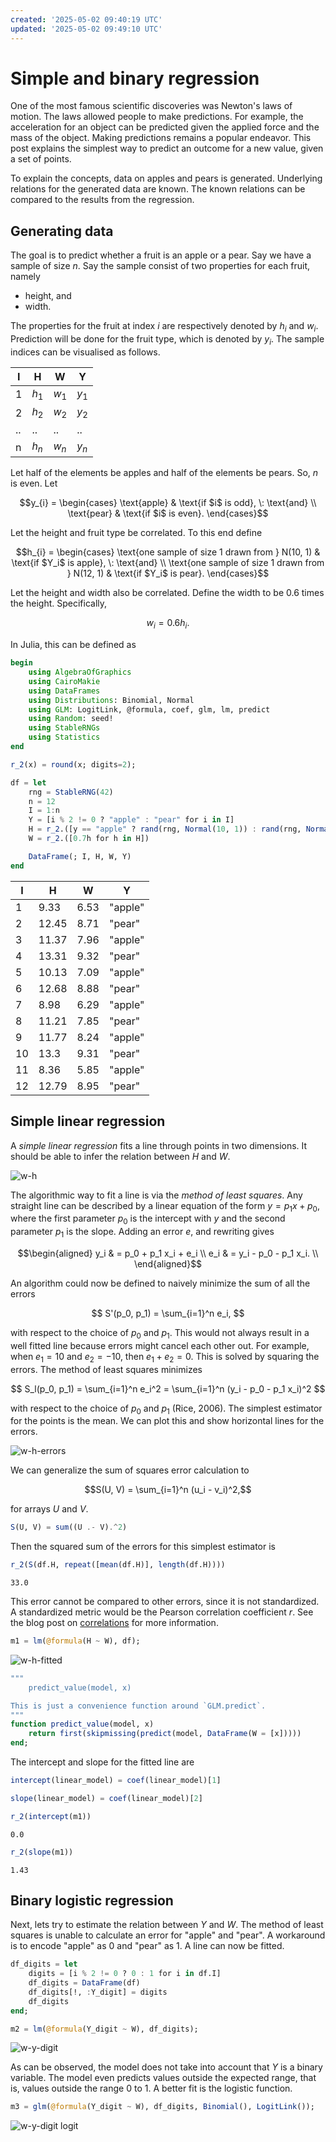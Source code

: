 ```yaml
---
created: '2025-05-02 09:40:19 UTC'
updated: '2025-05-02 09:49:10 UTC'
---
```


# Simple and binary regression

One of the most famous scientific discoveries was Newton's laws of motion.
The laws allowed people to make predictions.
For example, the acceleration for an object can be predicted given the applied force and the mass of the object.
Making predictions remains a popular endeavor.
This post explains the simplest way to predict an outcome for a new value, given a set of points.

To explain the concepts, data on apples and pears is generated.
Underlying relations for the generated data are known.
The known relations can be compared to the results from the regression.

## Generating data
The goal is to predict whether a fruit is an apple or a pear.
Say we have a sample of size $n$.
Say the sample consist of two properties for each fruit, namely

- height, and
- width.

The properties for the fruit at index $i$ are respectively denoted by $h_i$ and $w_i$.
Prediction will be done for the fruit type, which is denoted by $y_i$.
The sample indices can be visualised as follows.

I | H | W | Y
--- | --- | --- | ---
1 | $h_1$ | $w_1$ | $y_1$
2 | $h_2$ | $w_2$ | $y_2$
.. | .. | .. | ..
n | $h_n$ | $w_n$ | $y_n$

Let half of the elements be apples and half of the elements be pears.
So, $n$ is even.
Let

```math
y_{i} =
\begin{cases}
\text{apple} & \text{if $i$ is odd}, \: \text{and} \\
\text{pear} & \text{if $i$ is even}.
\end{cases}
```

Let the height and fruit type be correlated.
To this end define

```math
h_{i} =
\begin{cases}
\text{one sample of size 1 drawn from } N(10, 1) & \text{if $Y_i$ is apple}, \: \text{and} \\
\text{one sample of size 1 drawn from } N(12, 1) & \text{if $Y_i$ is pear}.
\end{cases}
```

Let the height and width also be correlated.
Define the width to be 0.6 times the height.
Specifically,

$$w_i = 0.6 h_i.$$

In Julia, this can be defined as

```julia
begin
    using AlgebraOfGraphics
    using CairoMakie
    using DataFrames
    using Distributions: Binomial, Normal
    using GLM: LogitLink, @formula, coef, glm, lm, predict
    using Random: seed!
    using StableRNGs
    using Statistics
end
```

```julia
r_2(x) = round(x; digits=2);
```

```julia
df = let
    rng = StableRNG(42)
    n = 12
    I = 1:n
    Y = [i % 2 != 0 ? "apple" : "pear" for i in I]
    H = r_2.([y == "apple" ? rand(rng, Normal(10, 1)) : rand(rng, Normal(12, 1)) for y in Y])
    W = r_2.([0.7h for h in H])

    DataFrame(; I, H, W, Y)
end
```

| I | H | W | Y |
|----------|----------|----------|----------|
| 1        | 9.33    | 6.53     | "apple"  |
| 2        | 12.45    | 8.71     | "pear"   |
| 3        | 11.37    | 7.96     | "apple"  |
| 4        | 13.31    | 9.32     | "pear"   |
| 5        | 10.13    | 7.09     | "apple"  |
| 6        | 12.68    | 8.88     | "pear"   |
| 7        | 8.98     | 6.29     | "apple"  |
| 8        | 11.21    | 7.85     | "pear"   |
| 9        | 11.77    | 8.24     | "apple"  |
| 10       | 13.3     | 9.31     | "pear"   |
| 11       | 8.36     | 5.85     | "apple"  |
| 12       | 12.79    | 8.95     | "pear"   |

## Simple linear regression

A *simple linear regression* fits a line through points in two dimensions.
It should be able to infer the relation between $H$ and $W$.

![w-h](/files/030da1d7fd3cf8e3)

The algorithmic way to fit a line is via the *method of least squares*.
Any straight line can be described by a linear equation of the form $y = p_1 x + p_0$, where the first parameter $p_0$ is the intercept with $y$ and the second parameter $p_1$ is the slope.
Adding an error $e$, and rewriting gives

```math
\begin{aligned}
y_i & = p_0 + p_1 x_i + e_i \\
e_i & = y_i - p_0 - p_1 x_i. \\
\end{aligned}
```

An algorithm could now be defined to naively minimize the sum of all the errors

$$
S'(p_0, p_1) = \sum_{i=1}^n e_i,
$$

with respect to the choice of $p_0$ and $p_1$.
This would not always result in a well fitted line because errors might cancel each other out.
For example, when $e_1 = 10$ and $e_2 = -10$, then $e_1 + e_2 = 0$.
This is solved by squaring the errors.
The method of least squares minimizes

$$
S_l(p_0, p_1) = \sum_{i=1}^n e_i^2 = \sum_{i=1}^n (y_i - p_0 - p_1 x_i)^2
$$

with respect to the choice of $p_0$ and $p_1$ (Rice, 2006).
The simplest estimator for the points is the mean.
We can plot this and show horizontal lines for the errors.

![w-h-errors](/files/e6a2cc1c27d61a37)

We can generalize the sum of squares error calculation to

$$S(U, V) = \sum_{i=1}^n (u_i - v_i)^2,$$

for arrays $U$ and $V$.

```julia
S(U, V) = sum((U .- V).^2)
```

Then the squared sum of the errors for this simplest estimator is

```julia
r_2(S(df.H, repeat([mean(df.H)], length(df.H))))
```

```
33.0
```

This error cannot be compared to other errors, since it is not standardized.
A standardized metric would be the Pearson correlation coefficient $r$.
See the blog post on [correlations](/posts/correlations) for more information.

```julia
m1 = lm(@formula(H ~ W), df);
```

![w-h-fitted](/files/6a34c762a2aa7881)

```julia
"""
    predict_value(model, x)

This is just a convenience function around `GLM.predict`.
"""
function predict_value(model, x)
    return first(skipmissing(predict(model, DataFrame(W = [x]))))
end;
```

The intercept and slope for the fitted line are

```julia
intercept(linear_model) = coef(linear_model)[1]
```

```julia
slope(linear_model) = coef(linear_model)[2]
```

```julia
r_2(intercept(m1))
```

```
0.0
```

```julia
r_2(slope(m1))
```

```
1.43
```

## Binary logistic regression

Next, lets try to estimate the relation between $Y$ and $W$.
The method of least squares is unable to calculate an error for "apple" and "pear".
A workaround is to encode "apple" as 0 and "pear" as 1.
A line can now be fitted.

```julia
df_digits = let
    digits = [i % 2 != 0 ? 0 : 1 for i in df.I]
    df_digits = DataFrame(df)
    df_digits[!, :Y_digit] = digits
    df_digits
end;
```

```julia
m2 = lm(@formula(Y_digit ~ W), df_digits);
```

![w-y-digit](/files/bbdb4e4c198d10b0)

As can be observed, the model does not take into account that $Y$ is a binary variable.
The model even predicts values outside the expected range, that is, values outside the range 0 to 1.
A better fit is the logistic function.

```julia
m3 = glm(@formula(Y_digit ~ W), df_digits, Binomial(), LogitLink());
```

![w-y-digit logit](/files/8810668acd64c5b1)

